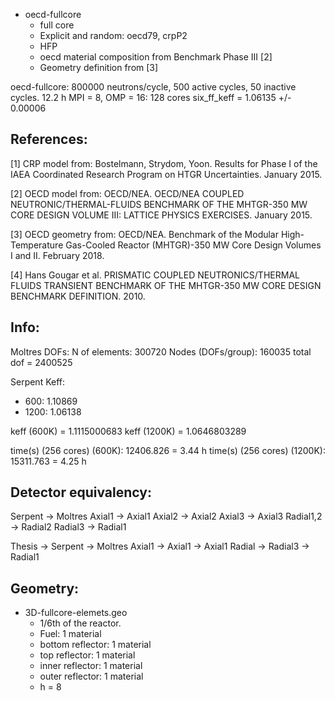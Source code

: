 
* oecd-fullcore
	- full core
	- Explicit and random: oecd79, crpP2
	- HFP
	- oecd material composition from Benchmark Phase III [2]
	- Geometry definition from [3]


oecd-fullcore:
800000 neutrons/cycle, 500 active cycles, 50 inactive cycles.
12.2 h MPI = 8, OMP = 16: 128 cores
six_ff_keff = 1.06135 +/- 0.00006


References:
-----------
[1] CRP model from: Bostelmann, Strydom, Yoon. Results for Phase I of the IAEA Coordinated Research Program on HTGR Uncertainties. January 2015.

[2] OECD model from: OECD/NEA. OECD/NEA COUPLED NEUTRONIC/THERMAL-FLUIDS BENCHMARK OF THE MHTGR-350 MW CORE DESIGN VOLUME III: LATTICE PHYSICS EXERCISES. January 2015.

[3] OECD geometry from: OECD/NEA. Benchmark of the Modular High-Temperature Gas-Cooled Reactor (MHTGR)-350 MW Core Design Volumes I and II. February 2018.

[4] Hans Gougar et al. PRISMATIC COUPLED NEUTRONICS/THERMAL FLUIDS TRANSIENT BENCHMARK OF THE MHTGR-350 MW CORE DESIGN BENCHMARK DEFINITION. 2010.

Info:
-----
Moltres DOFs: 
N of elements: 300720
Nodes (DOFs/group): 160035
total dof = 2400525

Serpent Keff:
* 600: 1.10869
* 1200: 1.06138

keff (600K) = 1.1115000683
keff (1200K) = 1.0646803289

time(s) (256 cores) (600K): 12406.826 = 3.44 h
time(s) (256 cores) (1200K): 15311.763 = 4.25 h

Detector equivalency:
---------------------
Serpent -> Moltres
Axial1 -> Axial1
Axial2 -> Axial2
Axial3 -> Axial3
Radial1,2 -> Radial2
Radial3 -> Radial1

Thesis -> Serpent -> Moltres
Axial1 -> Axial1  -> Axial1
Radial -> Radial3  -> Radial1

Geometry:
---------
* 3D-fullcore-elemets.geo
  - 1/6th of the reactor.
  - Fuel: 1 material
  - bottom reflector: 1 material
  - top reflector: 1 material
  - inner reflector: 1 material
  - outer reflector: 1 material
  - h = 8
